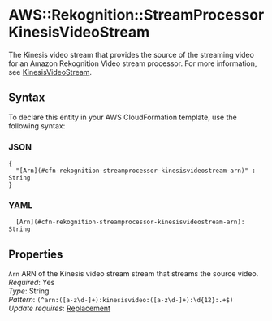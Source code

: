 # AWS::Rekognition::StreamProcessor KinesisVideoStream<a name="aws-properties-rekognition-streamprocessor-kinesisvideostream"></a>

The Kinesis video stream that provides the source of the streaming video for an Amazon Rekognition Video stream processor\. For more information, see [KinesisVideoStream](https://docs.aws.amazon.com/rekognition/latest/APIReference/API_KinesisVideoStream)\.

## Syntax<a name="aws-properties-rekognition-streamprocessor-kinesisvideostream-syntax"></a>

To declare this entity in your AWS CloudFormation template, use the following syntax:

### JSON<a name="aws-properties-rekognition-streamprocessor-kinesisvideostream-syntax.json"></a>

```
{
  "[Arn](#cfn-rekognition-streamprocessor-kinesisvideostream-arn)" : String
}
```

### YAML<a name="aws-properties-rekognition-streamprocessor-kinesisvideostream-syntax.yaml"></a>

```
  [Arn](#cfn-rekognition-streamprocessor-kinesisvideostream-arn): String
```

## Properties<a name="aws-properties-rekognition-streamprocessor-kinesisvideostream-properties"></a>

`Arn`  <a name="cfn-rekognition-streamprocessor-kinesisvideostream-arn"></a>
ARN of the Kinesis video stream stream that streams the source video\.  
*Required*: Yes  
*Type*: String  
*Pattern*: `(^arn:([a-z\d-]+):kinesisvideo:([a-z\d-]+):\d{12}:.+$)`  
*Update requires*: [Replacement](https://docs.aws.amazon.com/AWSCloudFormation/latest/UserGuide/using-cfn-updating-stacks-update-behaviors.html#update-replacement)